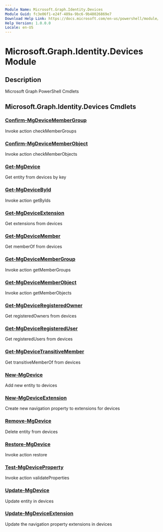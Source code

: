 ```yaml
---
Module Name: Microsoft.Graph.Identity.Devices
Module Guid: fc3e06f1-e24f-489a-9bc6-9b48026869e7
Download Help Link: https://docs.microsoft.com/en-us/powershell/module/microsoft.graph.identity.devices
Help Version: 1.0.0.0
Locale: en-US
---
```


# Microsoft.Graph.Identity.Devices Module
## Description
Microsoft Graph PowerShell Cmdlets

## Microsoft.Graph.Identity.Devices Cmdlets
### [Confirm-MgDeviceMemberGroup](Confirm-MgDeviceMemberGroup.md)
Invoke action checkMemberGroups

### [Confirm-MgDeviceMemberObject](Confirm-MgDeviceMemberObject.md)
Invoke action checkMemberObjects

### [Get-MgDevice](Get-MgDevice.md)
Get entity from devices by key

### [Get-MgDeviceById](Get-MgDeviceById.md)
Invoke action getByIds

### [Get-MgDeviceExtension](Get-MgDeviceExtension.md)
Get extensions from devices

### [Get-MgDeviceMember](Get-MgDeviceMember.md)
Get memberOf from devices

### [Get-MgDeviceMemberGroup](Get-MgDeviceMemberGroup.md)
Invoke action getMemberGroups

### [Get-MgDeviceMemberObject](Get-MgDeviceMemberObject.md)
Invoke action getMemberObjects

### [Get-MgDeviceRegisteredOwner](Get-MgDeviceRegisteredOwner.md)
Get registeredOwners from devices

### [Get-MgDeviceRegisteredUser](Get-MgDeviceRegisteredUser.md)
Get registeredUsers from devices

### [Get-MgDeviceTransitiveMember](Get-MgDeviceTransitiveMember.md)
Get transitiveMemberOf from devices

### [New-MgDevice](New-MgDevice.md)
Add new entity to devices

### [New-MgDeviceExtension](New-MgDeviceExtension.md)
Create new navigation property to extensions for devices

### [Remove-MgDevice](Remove-MgDevice.md)
Delete entity from devices

### [Restore-MgDevice](Restore-MgDevice.md)
Invoke action restore

### [Test-MgDeviceProperty](Test-MgDeviceProperty.md)
Invoke action validateProperties

### [Update-MgDevice](Update-MgDevice.md)
Update entity in devices

### [Update-MgDeviceExtension](Update-MgDeviceExtension.md)
Update the navigation property extensions in devices

